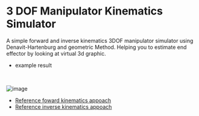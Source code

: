 # 3 DOF Manipulator Kinematics Simulator
A simple forward and inverse kinematics 3DOF manipulator simulator using Denavit-Hartenburg and geometric Method.
Helping you to estimate end effector by looking at virtual 3d graphic.
- example result

<br />

![image](https://user-images.githubusercontent.com/56642026/74030122-db5c9080-49e0-11ea-9351-fbcac3835e19.png)

- [Reference foward kinematics appoach](https://www.slideshare.net/HiteshMohapatra/denavit-hartenberg-algorithm)
- [Reference inverse kinematics appoach](http://www.sml.ee.upatras.gr/UploadedFiles/InverseKinematics.pdf)

